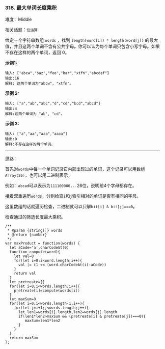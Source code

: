 ### 318. 最大单词长度乘积

难度：Middle

相关话题：`位运算`

给定一个字符串数组 `words` ，找到 `length(word[i]) * length(word[j])` 的最大值，并且这两个单词不含有公共字母。你可以认为每个单词只包含小写字母。如果不存在这样的两个单词，返回 0。



**示例1:** 



```
输入: ["abcw","baz","foo","bar","xtfn","abcdef"]
输出:16 
解释: 这两个单词为"abcw", "xtfn"。
```


**示例 2:** 



```
输入: ["a","ab","abc","d","cd","bcd","abcd"]
输出:4 
解释:这两个单词为 "ab", "cd"。
```


**示例 3:** 



```
输入: ["a","aa","aaa","aaaa"]
输出:0 
解释:不存在这样的两个单词。
```



-----

思路：

首先对`words`中每一个单词记录它内部出现过的单词，这个记录可以用数组`Array(26)`，也可以用二进制表示，

例如：`abcad`可以表示为`111100000...`26位，说明前4个字母都存在。

接着双重遍历`words`，分别检查`i`和`j`索引相对的单词是否有相同的字母。

这里数组的话就遍历检查，二进制就可以只解`bit[i] & bit[j]===0`。

检查通过的筛选长度最大乘积。

```
/**
 * @param {string[]} words
 * @return {number}
 */
var maxProduct = function(words) {
  let aCode='a'.charCodeAt(0)
  function compute(word){
    let val=0
    for(let i=0;i<word.length;i++){
      val |= (1 << (word.charCodeAt(i)-aCode))
    }
    return val
  }
  let pretreate=[]
  for(let i=0;i<words.length;i++){
    pretreate[i]=compute(words[i])
  }
  let maxSum=0
  for(let i=0;i<words.length-1;i++){
    for(let j=i+1;j<words.length;j++){
      let len1=words[i].length,len2=words[j].length
      if(len1*len2>maxSum && (pretreate[i] & pretreate[j])===0){
         maxSum=len1*len2
      }
    }
  }
  return maxSum
};
```

